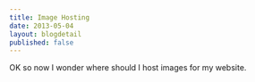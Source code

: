 ```yaml
---
title: Image Hosting
date: 2013-05-04
layout: blogdetail
published: false
---
```


OK so now I wonder where should I host images for my website.
